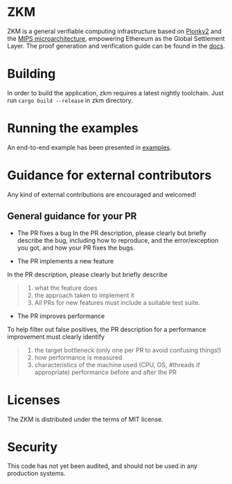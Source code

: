 # ZKM

ZKM is a general verifiable computing infrastructure based on [Plonky2](https://github.com/0xPolygonZero/plonky2) and the [MIPS microarchitecture](https://en.wikipedia.org/wiki/MIPS_architecture), empowering Ethereum as the Global Settlement Layer. The proof generation and verification guide can be found in the [docs](https://docs.zkm.io/guides/proof-generation-guide).

# Building

In order to build the application, zkm requires a latest nightly toolchain. Just run `cargo build --release` in zkm directory.

# Running the examples

An end-to-end example has been presented in [examples](./prover/examples).

# Guidance for external contributors

Any kind of external contributions are encouraged and welcomed!

## General guidance for your PR

* The PR fixes a bug
In the PR description, please clearly but briefly describe the bug, including how to reproduce, and the error/exception you got, and how your PR fixes the bugs.

* The PR implements a new feature

In the PR description, please clearly but briefly describe

> 1. what the feature does
> 2. the approach taken to implement it
> 3. All PRs for new features must include a suitable test suite.

* The PR improves performance

To help filter out false positives, the PR description for a performance improvement must clearly identify

> 1. the target bottleneck (only one per PR to avoid confusing things!)
> 2. how performance is measured
> 3. characteristics of the machine used (CPU, OS, #threads if appropriate) performance before and after the PR

# Licenses

The ZKM is distributed under the terms of MIT license.

# Security

This code has not yet been audited, and should not be used in any production systems.

